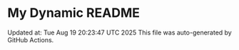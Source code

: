 # My Dynamic README
Updated at: Tue Aug 19 20:23:47 UTC 2025
This file was auto-generated by GitHub Actions.
